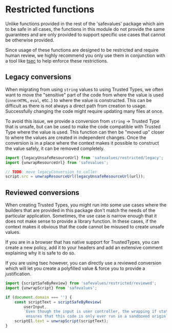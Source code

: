 # Restricted functions

Unlike functions provided in the rest of the 'safevalues' package which aim to
be safe in all cases, the functions in this module do not provide the same
guarantees and are only provided to support specific use cases that cannot be
otherwise provided.

Since usage of these functions are designed to be restricted and require human
review, we highly recommend you only use them in conjunction with a tool like
[tsec](https://github.com/google/tsec) to help enforce these restrictions.

## Legacy conversions

When migrating from using `string` values to using Trusted Types, we often want to
move the "sensitive" part of the code from where the value is used (`innerHTML`,
`eval`, etc..) to where the value is constructed. This can be difficult as there
is not always a direct path from creation to usage. Successfully changing the
code might require updating many files at once.

To avoid this issue, we provide a conversion from `string` -> Trusted Type that is
unsafe, but can be used to make the code compatible with Trusted Type where the
value is used. This function can then be "moved up" closer to where the values
are created in independent changes. Once the conversion is in a place where the
context makes it possible to construct the value safely, it can be removed
completely.

```typescript
import {legacyUnsafeResourceUrl} from 'safevalues/restricted/legacy';
import {unwrapResourceUrl} from 'safevalues';

// TODO: move legacyConversion to caller
script.src = unwrapResourceUrl(legacyUnsafeResourceUrl(url));
```

## Reviewed conversions

When creating Trusted Types, you might run into some use cases where the
builders that are provided in this package don't match the needs of the
particular application. Sometimes, the use case is narrow enough that it does
not make sense to provide a library function. In these cases, if the context
makes it obvious that the code cannot be misused to create unsafe values.

If you are in a browser that has native support for TrustedTypes, you can create
a new policy, add it to your headers and add an extensive comment explaining why
it is safe to do so.

If you are using tsec however, you can directly use a reviewed conversion which
will let you create a polyfilled value & force you to provide a justification.

```typescript
import {scriptSafeByReview} from 'safevalues/restricted/reviewed';
import {unwrapScript} from 'safevalues';

if (document.domain === '') {
    const scriptText = scriptSafeByReview(
        userInput,
        `Even though the input is user controller, the wrapping if statement
         ensures that this code is only ever run in a sandboxed origin`);
    scriptEl.text = unwrapScript(scriptText);
}
```
